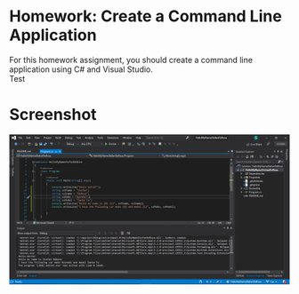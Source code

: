﻿# Homework: Create a Command Line Application
For this homework assignment, you should create a command line application using C# and Visual Studio.  
Test
# Screenshot
![Link to programming running](Images/StefanDeRosaScreenshot.png)
